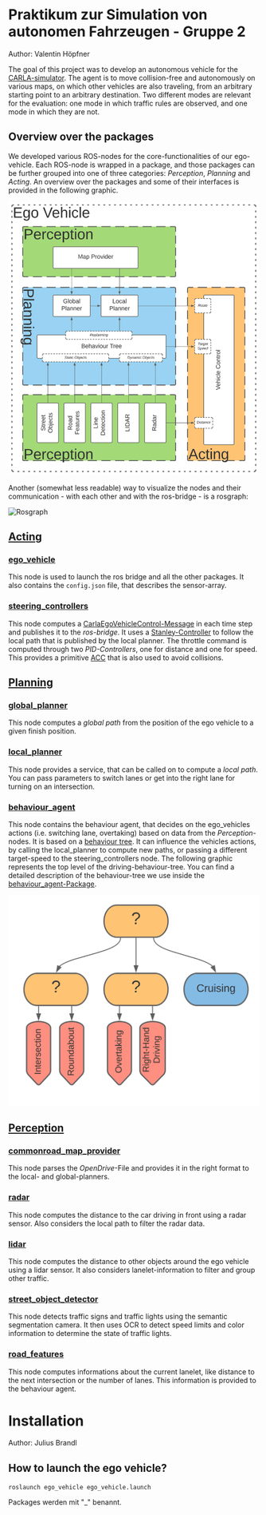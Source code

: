 # Praktikum zur Simulation von autonomen Fahrzeugen - Gruppe 2
Author: Valentin Höpfner

The goal of this project was to develop an autonomous vehicle for the [CARLA-simulator](https://github.com/carla-simulator/carla). The agent is to move collision-free and autonomously on various maps, on which other vehicles are also traveling, from an arbitrary starting point to an arbitrary destination. Two different modes are relevant for the evaluation: one mode in which traffic rules are observed, and one mode in which they are not. 

## Overview over the packages
We developed various ROS-nodes for the core-functionalities of our ego-vehicle. Each ROS-node is wrapped in a package, and those packages can be further grouped into one of three categories: _Perception_, _Planning_ and _Acting_. An overview over the packages and some of their interfaces is provided in the following graphic.

![Overview over the packages](documentation/package_overview.svg)

Another (somewhat less readable) way to visualize the nodes and their communication - with each other and with the ros-bridge - is a rosgraph:

![Rosgraph]()


## [Acting](Acting)

### [ego_vehicle](Acting/ego_vehicle)
This node is used to launch the ros bridge and all the other packages. It also contains the ```config.json``` file, that describes the sensor-array.

### [steering_controllers](Acting/steering_controllers)
This node computes a [CarlaEgoVehicleControl-Message](https://github.com/carla-simulator/ros-carla-msgs/blob/master/msg/CarlaEgoVehicleControl.msg) in each time step and publishes it to the _ros-bridge_. It uses a [Stanley-Controller](https://github.com/ll7/psaf2/wiki/Path-Tracking-Algorithmen) to follow the local path that is published by the local planner. The throttle command is computed through two _PID-Controllers_, one for distance and one for speed. This provides a primitive [ACC](https://en.wikipedia.org/wiki/Adaptive_cruise_control) that is also used to avoid collisions. 

## [Planning](Planning)

### [global_planner](Planning/global_planner)
This node computes a _global path_ from the position of the ego vehicle to a given finish position. 

### [local_planner](Planning/local_planner)
This node provides a service, that can be called on to compute a _local path_. You can pass parameters to switch lanes or get into the right lane for turning on an intersection.

### [behaviour_agent](Planning/behaviour_agent)
This node contains the behaviour agent, that decides on the ego_vehicles actions (i.e. switching lane, overtaking) based on data from the _Perception_-nodes. It is based on a [behaviour tree](https://en.wikipedia.org/wiki/Behavior_tree_(artificial_intelligence,_robotics_and_control)). It can influence the vehicles actions, by calling the local_planner to compute new paths, or passing a different target-speed to the steering_controllers node. The following graphic represents the top level of the driving-behaviour-tree. You can find a detailed description of the behaviour-tree we use inside the [behaviour_agent-Package](Planning/behaviour_agent).

![BT-big-picture](documentation/behaviour_agent/bt_big_picture.svg)

## [Perception](Perception)

### [commonroad_map_provider](Perception/commonroad_map_provider)
This node parses the _OpenDrive_-File and provides it in the right format to the local- and global-planners.

### [radar](Perception/radar)
This node computes the distance to the car driving in front using a radar sensor. Also considers the local path to filter the radar data. 

### [lidar](Perception/lidar)
This node computes the distance to other objects around the ego vehicle using a lidar sensor. It also considers lanelet-information to filter and group other traffic. 

### [street_object_detector](Perception/street_object_detector)
This node detects traffic signs and traffic lights using the semantic segmentation camera. It then uses OCR to detect speed limits and color information to determine the state of traffic lights.  

### [road_features](Perception/road_features)
This node computes informations about the current lanelet, like distance to the next intersection or the number of lanes. This information is provided to the behaviour agent. 



# Installation
Author: Julius Brandl

## How to launch the ego vehicle?
```shell
roslaunch ego_vehicle ego_vehicle.launch
```
Packages werden mit "_" benannt.